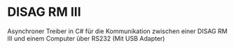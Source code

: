 # DISAG RM III

Asynchroner Treiber in C# für die Kommunikation zwischen einer DISAG RM III und einem Computer über RS232 (Mit USB Adapter)




